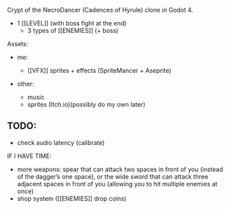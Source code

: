 Crypt of the NecroDancer (Cadences of Hyrule) clone in Godot 4.

- 1 [[LEVEL]] (with boss fight at the end)
	- 3 types of [[ENEMIES]] (+ boss)


Assets:
- me: 
	- [[VFX]] sprites + effects (SpriteMancer + Aseprite)

- other:
	- music
	- sprites (Itch.io)(possibly do my own later)


## TODO:
- check audio latency (calibrate)

IF I HAVE TIME:
- more weapons: spear that can attack two spaces in front of you (instead of the dagger’s one space), or the wide sword that can attack three adjacent spaces in front of you (allowing you to hit multiple enemies at once)
- shop system ([[ENEMIES]] drop coins)